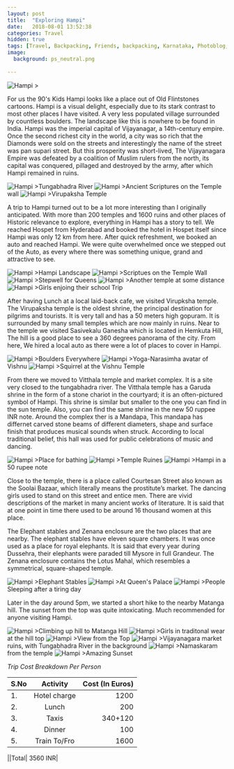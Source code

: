 ```yaml
---
layout: post
title:  "Exploring Hampi"
date:   2018-08-01 13:52:38
categories: Travel
hidden: true
tags: [Travel, Backpacking, Friends, backpacking, Karnataka, Photoblog, WeekendDiaries]
image:
  background: ps_neutral.png
  
---
```

<img src="https://i.imgur.com/rYNNPk9.jpg" alt="Hampi">
>

For us the 90's Kids Hampi looks like a place out of Old Flintstones cartoons. Hampi is a visual delight, especially due to its stark contrast to most other places I have visited. A very less populated village surrounded by countless boulders. The landscape like this is nowhere to be found in India. Hampi was the imperial capital of Vijayanagar, a 14th-century empire. Once the second richest city in the world, a city was so rich that the Diamonds were sold on the streets and interestingly the name of the street was pan supari street. But this prosperity was short-lived, The Vijayanagara Empire was defeated by a coalition of Muslim rulers from the north, its capital was conquered, pillaged and destroyed by the army, after which Hampi remained in ruins. 

<img src="https://i.imgur.com/TMkLRZH.jpg" alt="Hampi">
>Tungabhadra River
                     
<img src="https://i.imgur.com/DxX60QL.jpg" alt="Hampi">
>Ancient Scriptures on the Temple wall

<img src="https://i.imgur.com/aHlmtNF.jpg" alt="Hampi">
>Virupaksha Temple          

A trip to Hampi turned out to be a lot more interesting than I originally anticipated. With more than 200 temples and 1600 ruins and other places of Historic relevance to explore, everything in Hampi has a story to tell. We reached Hospet from Hyderabad and booked the hotel in Hospet itself since Hampi was only 12 km from here. After quick refreshment, we booked an auto and reached Hampi. We were quite overwhelmed once we stepped out of the Auto, as every where there was something unique, grand and attractive to see. 


<img src="https://i.imgur.com/xWXaFbq.jpg" alt="Hampi">
>Hampi Landscape

<img src="https://i.imgur.com/ypAqGkV.jpg" alt="Hampi">
>Scriptues on the Temple Wall

<img src="https://i.imgur.com/qKHZwxO.jpg" alt="Hampi">
>Stepwell for Queens

<img src="https://i.imgur.com/alZgeUP.jpg" alt="Hampi">
>Another temple at some distance

<img src="https://i.imgur.com/tldjnpj.jpg" alt="Hampi">
>Girls enjoing their school Trip 

After having Lunch at a local laid-back cafe, we visited Virupksha temple. The Virupaksha temple is the oldest shrine, the principal destination for pilgrims and tourists. It is very tall and has a 50 meters high gopuram. It is surrounded by many small temples which are now mainly in ruins. Near to the temple we visited  Sasivekalu Ganesha which is located in Hemkuta Hill, The hill is a good place to see a 360 degrees panorama of the city. From here, We hired a local auto as there were a lot of places to cover in Hampi.


<img src="https://i.imgur.com/0phEB8m.jpg" alt="Hampi">
>Boulders Everywhere

<img src="https://i.imgur.com/gxFnwEJ.jpg" alt="Hampi">
>Yoga-Narasimha avatar of Vishnu

<img src="https://i.imgur.com/ptQtwsm.jpg" alt="Hampi">        
>Squirrel at the Vishnu Temple   

From there we moved to Vitthala temple and market complex. It is a site very closed to the tungabhadra river. The Vitthala temple has a Garuda shrine in the form of a stone chariot in the courtyard; it is an often-pictured symbol of Hampi. This shrine is similar but smaller to the one you can find in the sun temple. Also, you can find the same shrine in the new 50 ruppee INR note. Around the complex ther is a Mandapa, This mandapa has differnet carved stone beams of different diameters, shape and surface finish that produces musical sounds when struck. According to local traditional belief, this hall was used for public celebrations of music and dancing. 

<img src="https://i.imgur.com/gYtqqIZ.jpg" alt="Hampi">
>Place for bathing

<img src="https://i.imgur.com/22X6eKt.jpg" alt="Hampi">
>Temple Ruines
                                                                   
<img src="https://i.imgur.com/rGfCftZ.jpg" alt="Hampi">          
>Hampi in a 50 rupee note                                           


Close to the temple, there is a place called Courtesan Street also known as the Soolai Bazaar, which literally means the prostitute’s market. The dancing girls used to stand on this street and entice men. There are vivid descriptions of the market in many ancient works of literature. It is said that at one point in time there used to be around 16 thousand women at this place. 

The Elephant stables and Zenana enclosure are the two places that are nearby. The elephant stables have eleven square chambers. It was once used as a place for royal elephants. It is said that every year during Dussehra, their elephants were paraded till Mysore in full Grandeur. The Zenana enclosure contains the Lotus Mahal, which resembles a symmetrical, square-shaped temple.
 

<img src="https://i.imgur.com/ZFZC8Xo.jpg" alt="Hampi">
>Elephant Stables

<img src="https://i.imgur.com/49WgYdl.jpg" alt="Hampi">
>At Queen's Palace
                    

<img src="https://i.imgur.com/n9CbzVI.jpg" alt="Hampi">
>People Sleeping after a tiring day 


Later in the day around 5pm, we started a short hike to the nearby Matanga hill. The sunset from the top was quite intoxicating. Much recommended for anyone visiting Hampi.

<img src="https://i.imgur.com/xFRGgGY.jpg" alt="Hampi">  
>Climbing up hill to Matanga Hill   

<img src="https://i.imgur.com/ghAsWXk.jpg" alt="Hampi">
>Girls in traditonal wear at the hill top                                                                                                 
<img src="https://i.imgur.com/czNj3nG.jpg" alt="Hampi">               
>View from the Top   

<img src="https://i.imgur.com/yRO2d9Z.jpg" alt="Hampi">         
>Vijayanagara market ruins, with Tungabhadra River in the background   

<img src="https://i.imgur.com/cPMqBXt.jpg" alt="Hampi">           
>Namaskaram from the temple      
                                 
<img src="https://i.imgur.com/fozDhUS.jpg" alt="Hampi">
>Amazing Sunset

*Trip Cost Breakdown Per Person*

| S.No | Activity|Cost (In Euros) |
|:----------|:----------:|-:|
| 1.      | Hotel charge   |1200|
|2.      |    Lunch   |200|
|3.      |    Taxis   |340+120|
| 4.      | Dinner      |100|
| 5.      | Train To/Fro   |   1600|

||Total|  3560 INR|
